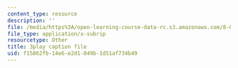 ```yaml
---
content_type: resource
description: ''
file: /media/https%3A/open-learning-course-data-rc.s3.amazonaws.com/8-03sc-physics-iii-vibrations-and-waves-fall-2016/f15862fb14e6e2d1849b1d51af734b49_FCFpaKcpuXQ.srt
file_type: application/x-subrip
resourcetype: Other
title: 3play caption file
uid: f15862fb-14e6-e2d1-849b-1d51af734b49
---
```

